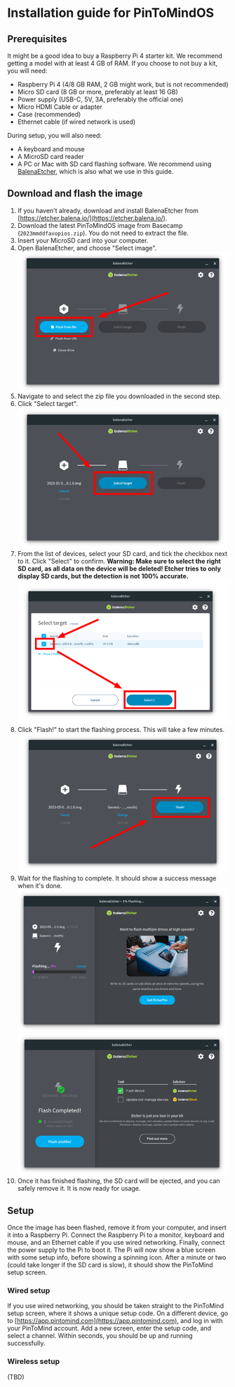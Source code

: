 # Installation guide for PinToMindOS

## Prerequisites
It might be a good idea to buy a Raspberry Pi 4 starter kit. We recommend getting 
a model with at least 4 GB of RAM. If you choose to not buy a kit, you will need: 

- Raspberry Pi 4 (4/8 GB RAM, 2 GB might work, but is not recommended)
- Micro SD card (8 GB or more, preferably at least 16 GB)
- Power supply (USB-C, 5V, 3A, preferably the official one)
- Micro HDMI Cable or adapter
- Case (recommended)
- Ethernet cable (if wired network is used)

During setup, you will also need:

- A keyboard and mouse
- A MicroSD card reader
- A PC or Mac with SD card flashing software. We recommend using 
  [BalenaEtcher](https://www.balena.io/etcher/), which is also what we use in 
  this guide.

## Download and flash the image
1. If you haven't already, download and install BalenaEtcher from 
   [https://etcher.balena.io/](https://etcher.balena.io/).
2. Download the latest PinToMindOS image from Basecamp (`2023mmddfavopios.zip`). You do 
   not need to extract the file.
3. Insert your MicroSD card into your computer.
4. Open BalenaEtcher, and choose "Select image".  
   ![Balena Etcher front page](images/01.png)
5. Navigate to and select the zip file you downloaded in the second step.
6. Click "Select target".  
   ![BalenaEtcher select target](images/02.png)
7. From the list of devices, select your SD card, and tick the checkbox next to it. Click "Select" 
   to confirm. **Warning: Make sure to select the right SD card, as all data on the device will 
   be deleted! Etcher tries to only display SD cards, but the detection is not 100% accurate.**
   ![BalenaEtcher select target](images/03.png)
8. Click "Flash!" to start the flashing process. This will take a few minutes.  
   ![BalenaEtcher flash](images/04.png)
9. Wait for the flashing to complete. It should show a success message when it's done.  
   ![BalenaEtcher flashing](images/05.png)
   ![BalenaEtcher success](images/06.png)
10. Once it has finished flashing, the SD card will be ejected, and you can safely remove 
    it. It is now ready for usage.

## Setup
Once the image has been flashed, remove it from your computer, and insert it into 
a Raspberry Pi. Connect the Raspberry Pi to a monitor, keyboard and mouse, and 
an Ethernet cable if you use wired networking. Finally, connect the power supply 
to the Pi to boot it. The Pi will now show a blue screen with some setup info, 
before showing a spinning icon. After a minute or two (could take longer if the SD 
card is slow), it should show the PinToMind setup screen. 

### Wired setup
If you use wired networking, you should be taken straight to the PinToMind setup 
screen, where it shows a unique setup code. On a different device, go to 
[https://app.pintomind.com](https://app.pintomind.com), and log in with your 
PinToMind account. Add a new screen, enter the setup code, and select a channel. 
Within seconds, you should be up and running successfully.

### Wireless setup
(TBD)

